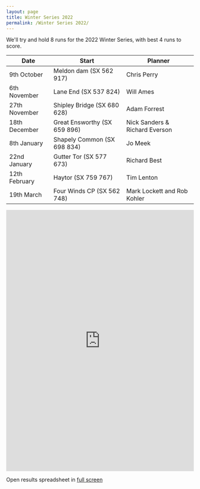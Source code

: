 ```yaml
---
layout: page
title: Winter Series 2022
permalink: /Winter Series 2022/
---
```


We'll try and hold 8 runs for the 2022 Winter Series, with best 4 runs to score.


| **Date** | **Start** | **Planner** |
| --- | --- | --- |
| 9th October | Meldon dam (SX 562 917) | Chris Perry |
| 6th November | Lane End (SX 537 824) | Will Ames |
| 27th November | Shipley Bridge (SX 680 628) | Adam Forrest |
| 18th December | Great Ensworthy (SX 659 896) | Nick Sanders & Richard Everson |
| 8th January | Shapely Common (SX 698 834) | Jo Meek |
| 22nd January | Gutter Tor (SX 577 673) | Richard Best |
| 12th February | Haytor (SX 759 767) | Tim Lenton |
| 19th March | Four Winds CP (SX 562 748) | Mark Lockett and Rob Kohler |


<p><iframe src="https://docs.google.com/spreadsheets/d/e/2PACX-1vSOC0i791nsdyp0TA_dHoXPYY5GD6D5H0Rluwhk4nfByxFMG2JHADP7R-b4XGyNQXPeaM0ceWcYeXxQ/pubhtml?widget=true&amp;headers=false" width="100%" height="700px" frameborder="0"></iframe></p>
<p>Open results spreadsheet in <a href="https://docs.google.com/spreadsheets/d/e/2PACX-1vSOC0i791nsdyp0TA_dHoXPYY5GD6D5H0Rluwhk4nfByxFMG2JHADP7R-b4XGyNQXPeaM0ceWcYeXxQ/pubhtml?widget=true&amp;headers=false" target="_blank" rel="noopener noreferrer">full screen</a></p>

